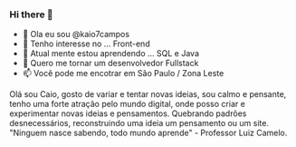 ### Hi there 👋

- 👋 Ola eu sou @kaio7campos
- 👀 Tenho interesse no ... Front-end
- 🌱 Atual mente estou aprendendo ... SQL e Java
- 💞️ Quero me tornar um desenvolvedor Fullstack 
- 📫 Você pode me encotrar em São Paulo / Zona Leste  


Olá sou Caio, gosto de variar e tentar novas ideias, sou calmo e pensante, tenho uma forte atração pelo mundo digital, onde posso criar e experimentar novas ideias e pensamentos.
Quebrando padrões desnecessários, reconstruindo uma ideia um pensamento ou um site. 
"Ninguem nasce sabendo, todo mundo aprende" - Professor Luiz Camelo.

